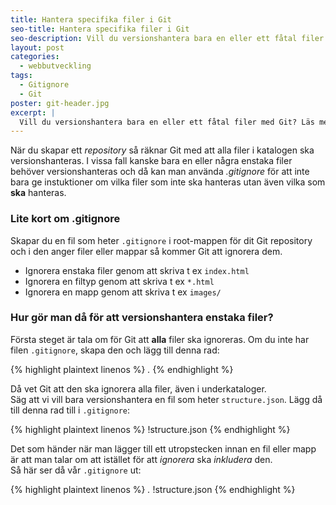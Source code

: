```yaml
---
title: Hantera specifika filer i Git
seo-title: Hantera specifika filer i Git
seo-description: Vill du versionshantera bara en eller ett fåtal filer med Git? Läs mer om detta enkla sätt med hjälp av .gitignore.
layout: post
categories:
  - webbutveckling
tags:
  - Gitignore
  - Git
poster: git-header.jpg
excerpt: |
  Vill du versionshantera bara en eller ett fåtal filer med Git? Läs mer om detta enkla sätt med hjälp av .gitignore.
---
```

När du skapar ett _repository_ så räknar Git med att alla filer i katalogen ska versionshanteras. I vissa fall kanske bara en eller några enstaka filer behöver versionshanteras och då kan man använda _.gitignore_ för att inte bara ge instuktioner om vilka filer som inte ska hanteras utan även vilka som __ska__ hanteras.

<!--more-->

### Lite kort om .gitignore
Skapar du en fil som heter `.gitignore` i root-mappen för dit Git repository och i den anger filer eller mappar så kommer Git att ignorera dem. 

- Ignorera enstaka filer genom att skriva t ex `index.html`
- Ignorera en filtyp genom att skriva t ex `*.html`
- Ignorera en mapp genom att skriva t ex `images/`

### Hur gör man då för att versionshantera enstaka filer?
Första steget är tala om för Git att __alla__ filer ska ignoreras. Om du inte har filen `.gitignore`, skapa den och lägg till denna rad:

{% highlight plaintext linenos %}
*.*
{% endhighlight %}

Då vet Git att den ska ignorera alla filer, även i underkataloger.  
Säg att vi vill bara versionshantera en fil som heter `structure.json`. Lägg då till denna rad till i `.gitignore`:

{% highlight plaintext linenos %}
!structure.json
{% endhighlight %}

Det som händer när man lägger till ett utropstecken innan en fil eller mapp är att man talar om att istället för att _ignorera_ ska _inkludera_ den.  
Så här ser då vår `.gitignore` ut:

{% highlight plaintext linenos %}
*.*
  !structure.json
{% endhighlight %}
